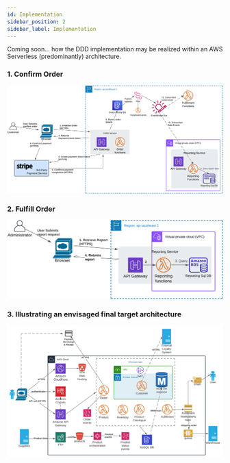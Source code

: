 ```yaml
---
id: Implementation
sidebar_position: 2
sidebar_label: Implementation
---
```


Coming soon... how the DDD implementation may be realized within an AWS Serverless (predominantly) architecture.

### 1. Confirm Order

![AWS-ConfirmOrder](AWS-ConfirmOrder.svg)


### 2. Fulfill Order

![AWS-ViewOrderReports](AWS-ViewOrderReports.svg)

### 3. Illustrating an envisaged final target architecture

![Implementation View](tbs-implementation.svg)



